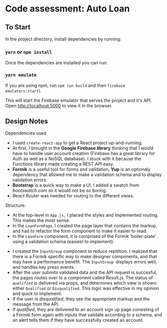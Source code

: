 # Code assessment: Auto Loan

## To Start

In the project directory, install dependencies by running:

### `yarn` or `npm install`

Once the dependencies are installed you can run:

### `yarn emulate`

If you are using npm, run `npm run build` and then `firebase emulators:start`\

This will start the Firebase emulator that serves the project and it's API.\
Open [http://localhost:5000](http://localhost:5000) to view it in the browser.

## Design Notes

Dependencies used

- I used `create-react-app` to get a React project up-and-running.
- At first, I brought in the **Google Firebase library** thinking that I would have to handle user account creation (Firebase has a great library for Auth as well as a NoSQL database). I stuck with it because the Functions library made creating a REST API easy.
- **Formik** is a useful tool for forms and validation, **Yup** is an optionaly dependency that allowed me to make a validation schema and to display validation errors.
- **Bootstrap** is a quick way to make a UI. I added a swatch from _bootswatch.com_ so it would not be so boring.
- _React Router_ was needed for routing to the different views.

Structure:

- At the top-level in `App.js,` I placed the styles and implemented routing. This makes the most sense.
- In the `LoanFormPage`, I created the page layer that contains the markup, and had to refactor the form component to make it easier to read.
- In the `LoanForm` component, it is comprised of the Formik ‘boiler-plate’ using a validation schema (easiest to implement).

* I created the `InputGroup` component to reduce repitition. I realized that there is a Formik specific way to make designer components, and that may have a performance benefit. The `InputGroup `displays errors well, and handles key press events.
* After the user submits validated data and the API request is succesful, the pages routes over to a component called Result.js. The status of _`qualified`_ is delivered via props, and determines which view is shown: either `Qualified` or `Disqualified`. This logic was effective in my opinion and quick to implement.
* If the user is _disqualified_, they see the appropriate markup and the message from the API.
* If _qualified_, they are delivered to an account sign up page consisting of a Formik form again with inputs that validate according to a schema, and an alert tells them if they have successfully created an account.
